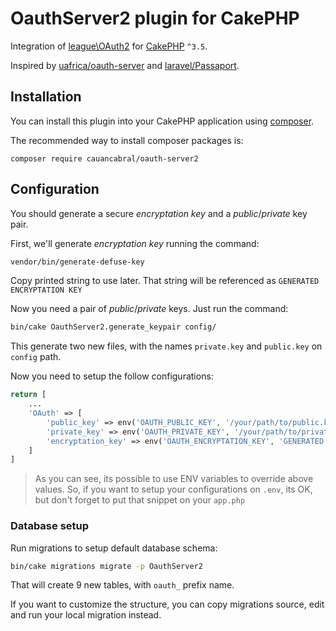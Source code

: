 # OauthServer2 plugin for CakePHP

Integration of [league\OAuth2](https://oauth2.thephpleague.com) for [CakePHP](https://cakephp.org) `^3.5`.

Inspired by [uafrica/oauth-server](https://github.com/uafrica/oauth-server) and [laravel/Passaport](https://laravel.com/docs/5.8/passport#introduction).

## Installation

You can install this plugin into your CakePHP application using [composer](https://getcomposer.org).

The recommended way to install composer packages is:

```
composer require cauancabral/oauth-server2
```

## Configuration

You should generate a secure _encryptation key_ and a _public_/_private_ key pair.

First, we'll generate _encryptation key_ running the command:

```bash
vendor/bin/generate-defuse-key
```

Copy printed string to use later. That string will be referenced as `GENERATED ENCRYPTATION KEY`

Now you need a pair of _public_/_private_ keys. Just run the command:

```bash
bin/cake OauthServer2.generate_keypair config/
```

This generate two new files, with the names `private.key` and `public.key` on `config` path.

Now you need to setup the follow configurations:

```php
return [
    ...
    'OAuth' => [
        'public_key' => env('OAUTH_PUBLIC_KEY', '/your/path/to/public.key'),
        'private_key' => env('OAUTH_PRIVATE_KEY', '/your/path/to/private.key'),
        'encryptation_key' => env('OAUTH_ENCRYPTATION_KEY', 'GENERATED ENCRYPTATION KEY'),
    ]
]
```

>As you can see, its possible to use ENV variables to override above values. So, if you want to setup your configurations on `.env`, its OK, but don't forget to put that snippet on your `app.php`

### Database setup

Run migrations to setup default database schema:

```bash
bin/cake migrations migrate -p OauthServer2
```

That will create 9 new tables, with `oauth_` prefix name.

If you want to customize the structure, you can copy migrations source, edit and run your local migration instead.
